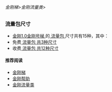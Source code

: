###### 金刚梯>金刚流量类>
### 流量包尺寸

- [ 金刚1.0金刚号梯 ]()的[ 流量包 ](https://a2zitpro.github.io/web/kkdatatrafficpackage)尺寸共有15种，其中：
- 免费[ 流量包 ](https://a2zitpro.github.io/web/kkdatatrafficpackage)[ 共3种尺寸 ](https://a2zitpro.github.io/web/kkdatatrafficfree)
- 收费[ 流量包 ](https://a2zitpro.github.io/web/kkdatatrafficpackage)[ 共12种尺寸 ](https://a2zitpro.github.io/web/kkpriceofkkvpn1.0)

#### 推荐阅读
- [金刚梯](https://github.com/a2zitpro/web/blob/master/dlb.md)
- [金刚帮助](https://github.com/a2zitpro/web/blob/master/list_helpkkvpn.md)
- [金刚流量类](https://github.com/a2zitpro/web/blob/master/list_kkdatatraffic.md)

